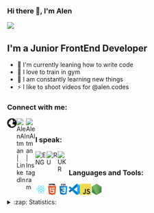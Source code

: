 ### Hi there 👋, I'm Alen

![](https://komarev.com/ghpvc/?username=AlenAltman)

## I'm a Junior FrontEnd Developer
- 💪 I'm currently leaning how to write code
- 🎉 I love to train in gym
- 🥅 I am constantly learning new things
- ⚡ I like to shoot videos for @alen.codes 

### Connect with me:

[<img align="left" alt="webtricks-master.ru" width="22px" src="https://raw.githubusercontent.com/iconic/open-iconic/master/svg/globe.svg" />][website]
[<img align="left" alt="AlenAltman | LinkedIn" width="22px" src="https://cdn.jsdelivr.net/npm/simple-icons@v3/icons/linkedin.svg" />][linkedin]
[<img align="left" alt="AlenAltman | Instagram" width="22px" src="https://cdn.jsdelivr.net/npm/simple-icons@v3/icons/instagram.svg" />][instagram]


<br />

### I speak:
<img align="left" alt="ENG" width="26px" src="https://upload.wikimedia.org/wikipedia/commons/thumb/8/83/Flag_of_the_United_Kingdom_%283-5%29.svg/250px-Flag_of_the_United_Kingdom_%283-5%29.svg.png" />
<img align="left" alt="RU" width="26px" src="http://ic.pics.livejournal.com/tema/339052/409002/409002_original.gif" />
<img align="left" alt="UKR" width="26px" src="https://upload.wikimedia.org/wikipedia/commons/thumb/4/49/Flag_of_Ukraine.svg/250px-Flag_of_Ukraine.svg.png" />

<br />

### Languages and Tools:

<img align="left" alt="React" width="26px" src="https://raw.githubusercontent.com/github/explore/80688e429a7d4ef2fca1e82350fe8e3517d3494d/topics/react/react.png" />
<img align="left" alt="HTML5" width="26px" src="https://raw.githubusercontent.com/github/explore/80688e429a7d4ef2fca1e82350fe8e3517d3494d/topics/html/html.png" />
<img align="left" alt="CSS3" width="26px" src="https://raw.githubusercontent.com/github/explore/80688e429a7d4ef2fca1e82350fe8e3517d3494d/topics/css/css.png" />
<img align="left" alt="Visual Studio Code" width="26px" src="https://raw.githubusercontent.com/github/explore/80688e429a7d4ef2fca1e82350fe8e3517d3494d/topics/visual-studio-code/visual-studio-code.png" />
<img align="left" alt="JavaScript" width="26px" src="https://raw.githubusercontent.com/github/explore/80688e429a7d4ef2fca1e82350fe8e3517d3494d/topics/javascript/javascript.png" />
<img align="left" alt="Node.js" width="26px" src="https://raw.githubusercontent.com/github/explore/80688e429a7d4ef2fca1e82350fe8e3517d3494d/topics/nodejs/nodejs.png" />

<br />
<br />


<details>
  <summary>:zap: Statistics:</summary>
   <img align="left" alt="codeSTACKr's GitHub Stats" src="https://github-readme-stats.vercel.app/api/top-langs/?username=AlenAltman&langs_count=8&layout=compact" />
    <br />
    <img align="left" alt="codeSTACKr's GitHub Stats" src="https://github-readme-stats.vercel.app/api?username=AlenAltman&show_icons=true" />
</details>

[website]: https://apple.com/
[linkedin]: https://www.linkedin.com/in/alen-altman-a203969a/
[instagram]: https://www.instagram.com/alen.codes/
